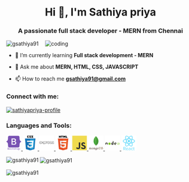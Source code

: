 <h1 align="center">Hi 👋, I'm Sathiya priya</h1>
<h3 align="center">A passionate full stack developer - MERN from Chennai</h3>
<img align="right" alt="coding" width="400" src="https://miro.medium.com/max/1400/1*qdAW1TjCN57h1lbuuzvchg.gif"/>
<p align="left"> <img src="https://komarev.com/ghpvc/?username=gsathiya91&label=Profile%20views&color=0e75b6&style=flat" alt="gsathiya91" /> </p>

- 🌱 I’m currently learning **Full stack development - MERN**

- 💬 Ask me about **MERN, HTML, CSS, JAVASCRIPT**

- 📫 How to reach me **gsathiya91@gmail.com**

<h3 align="left">Connect with me:</h3>
<p align="left">
<a href="https://linkedin.com/in/sathiyapriya-profile" target="blank"><img align="center" src="https://raw.githubusercontent.com/rahuldkjain/github-profile-readme-generator/master/src/images/icons/Social/linked-in-alt.svg" alt="sathiyapriya-profile" height="30" width="40" /></a>
</p>

<h3 align="left">Languages and Tools:</h3>
<p align="left"> <a href="https://getbootstrap.com" target="_blank" rel="noreferrer"> <img src="https://raw.githubusercontent.com/devicons/devicon/master/icons/bootstrap/bootstrap-plain-wordmark.svg" alt="bootstrap" width="40" height="40"/> </a> <a href="https://www.w3schools.com/css/" target="_blank" rel="noreferrer"> <img src="https://raw.githubusercontent.com/devicons/devicon/master/icons/css3/css3-original-wordmark.svg" alt="css3" width="40" height="40"/> </a> <a href="https://expressjs.com" target="_blank" rel="noreferrer"> <img src="https://raw.githubusercontent.com/devicons/devicon/master/icons/express/express-original-wordmark.svg" alt="express" width="40" height="40"/> </a> <a href="https://www.w3.org/html/" target="_blank" rel="noreferrer"> <img src="https://raw.githubusercontent.com/devicons/devicon/master/icons/html5/html5-original-wordmark.svg" alt="html5" width="40" height="40"/> </a> <a href="https://developer.mozilla.org/en-US/docs/Web/JavaScript" target="_blank" rel="noreferrer"> <img src="https://raw.githubusercontent.com/devicons/devicon/master/icons/javascript/javascript-original.svg" alt="javascript" width="40" height="40"/> </a> <a href="https://www.mongodb.com/" target="_blank" rel="noreferrer"> <img src="https://raw.githubusercontent.com/devicons/devicon/master/icons/mongodb/mongodb-original-wordmark.svg" alt="mongodb" width="40" height="40"/> </a> <a href="https://nodejs.org" target="_blank" rel="noreferrer"> <img src="https://raw.githubusercontent.com/devicons/devicon/master/icons/nodejs/nodejs-original-wordmark.svg" alt="nodejs" width="40" height="40"/> </a> <a href="https://reactjs.org/" target="_blank" rel="noreferrer"> <img src="https://raw.githubusercontent.com/devicons/devicon/master/icons/react/react-original-wordmark.svg" alt="react" width="40" height="40"/> </a> </p>

<p><img align="left" src="https://github-readme-stats.vercel.app/api/top-langs?username=gsathiya91&show_icons=true&locale=en&layout=compact" alt="gsathiya91" /></p>

<p>&nbsp;<img align="center" src="https://github-readme-stats.vercel.app/api?username=gsathiya91&show_icons=true&locale=en" alt="gsathiya91" /></p>

<p><img align="center" src="https://github-readme-streak-stats.herokuapp.com/?user=gsathiya91&" alt="gsathiya91" /></p>
